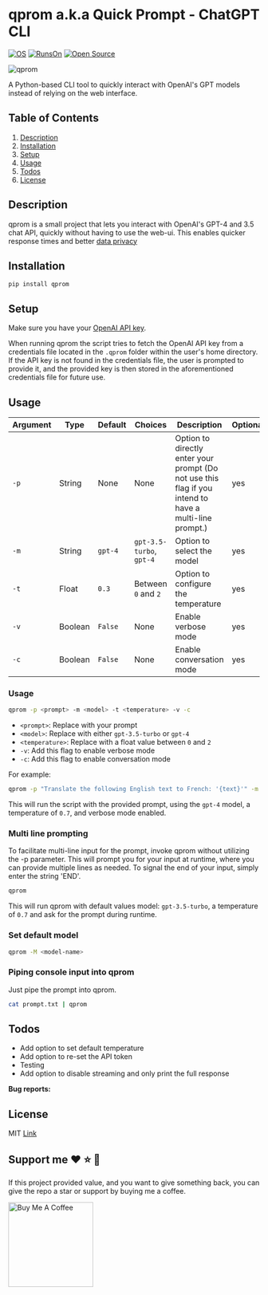 # qprom a.k.a Quick Prompt - ChatGPT CLI

[![OS](https://img.shields.io/badge/Runs%20on%3A-Linux%20%7C%20Mac-green)]() [![RunsOn](https://img.shields.io/github/license/MartinWie/AEnv)](https://github.com/MartinWie/AEnv/blob/master/LICENSE) [![Open Source](https://badges.frapsoft.com/os/v1/open-source.svg?v=103)](https://opensource.org/)

![qprom](https://github.com/MartinWie/qprom/blob/main/qprom_logo.png)

A Python-based CLI tool to quickly interact with OpenAI's GPT models instead of relying on the web interface.

## Table of Contents

1. [Description](#description)
2. [Installation](#installation)
3. [Setup](#Setup)
3. [Usage](#Usage)
4. [Todos](#Todos)
5. [License](#License)

## Description

qprom is a small project that lets you interact with OpenAI's GPT-4 and 3.5 chat API, quickly without having to use the web-ui.
This enables quicker response times and better [data privacy](https://openai.com/policies/api-data-usage-policies)

## Installation


```
pip install qprom
```

## Setup

Make sure you have your [OpenAI API key](https://platform.openai.com/account/api-keys).

When running qprom the script tries to fetch the OpenAI API key from a credentials file located in the `.qprom` folder within the user's home directory. 
If the API key is not found in the credentials file, the user is prompted to provide it, and the provided key is then stored in the aforementioned credentials file for future use.

## Usage

| Argument | Type | Default | Choices | Description                                                                                            | Optional |
|----------|---|---|---|--------------------------------------------------------------------------------------------------------|---|
| `-p`     | String | None | None | Option to directly enter your prompt (Do not use this flag if you intend to have a multi-line prompt.) | yes |
| `-m`     | String | `gpt-4` | `gpt-3.5-turbo`, `gpt-4` | Option to select the model                                                                             | yes |
| `-t`     | Float | `0.3` | Between `0` and `2` | Option to configure the temperature                                                                    | yes |
| `-v`     | Boolean | `False` | None | Enable verbose mode                                                                                    | yes |
| `-c`     | Boolean | `False` | None | Enable conversation mode                                                                               | yes |

### Usage

```bash
qprom -p <prompt> -m <model> -t <temperature> -v -c
```

- `<prompt>`: Replace with your prompt
- `<model>`: Replace with either `gpt-3.5-turbo` or `gpt-4`
- `<temperature>`: Replace with a float value between `0` and `2`
- `-v`: Add this flag to enable verbose mode
- `-c`: Add this flag to enable conversation mode

For example:

```bash
qprom -p "Translate the following English text to French: '{text}'" -m gpt-4 -t 0.7 -v
```

This will run the script with the provided prompt, using the `gpt-4` model, a temperature of `0.7`, and verbose mode enabled.

### Multi line prompting
To facilitate multi-line input for the prompt, invoke qprom without utilizing the -p parameter. This will prompt you for your input at runtime, where you can provide multiple lines as needed. To signal the end of your input, simply enter the string 'END'.

```bash
qprom
```

This will run qprom with default values model: `gpt-3.5-turbo`, a temperature of `0.7` and ask for the prompt during runtime.

### Set default model

```bash
qprom -M <model-name>
```


### Piping console input into qprom 
Just pipe the prompt into qprom.

```bash
cat prompt.txt | qprom
```

## Todos

* Add option to set default temperature
* Add option to re-set the API token
* Testing
* Add option to disable streaming and only print the full response


**Bug reports:**


## License

MIT [Link](https://github.com/MartinWie/qprom/blob/master/LICENSE)

## Support me :heart: :star: :money_with_wings:
If this project provided value, and you want to give something back, you can give the repo a star or support by buying me a coffee.

<a href="https://buymeacoffee.com/MartinWie" target="_blank"><img src="https://cdn.buymeacoffee.com/buttons/v2/default-blue.png" alt="Buy Me A Coffee" width="170"></a>